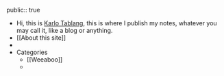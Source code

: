 public:: true

- Hi, this is [Karlo Tablang](https://tabla.ng), this is where I publish my notes, whatever you may call it, like a blog or anything.
- [[About this site]]
-
- Categories
	- [[Weeaboo]]
	-